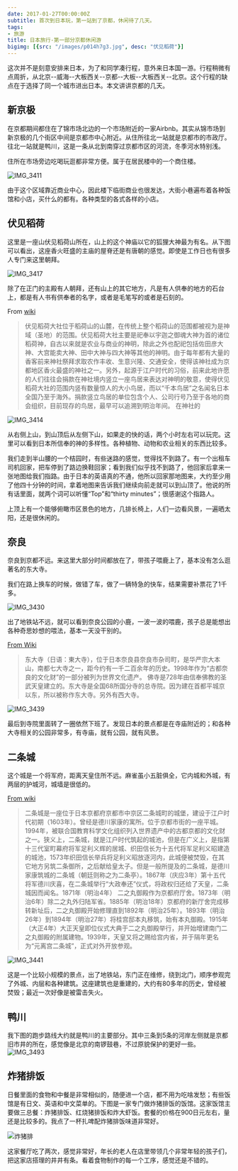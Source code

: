 ```yaml
---
date: 2017-01-27T00:00:00Z
subtitle: 首次到日本玩，第一站到了京都，休闲待了几天。
tags:
- 旅游
title: 日本旅行-第一部分京都休闲游
bigimg: [{src: "/images/p014h7g3.jpg", desc: "伏见稻荷"}]
---
```

这次并不是刻意安排来日本，为了和同学凑行程，意外来日本国一游。行程稍微有点周折，从北京--威海--大板西关--京都--大板--大板西关--北京。这个行程的缺点在于选择了同一个城市进出日本。本文讲讲京都的几天。


## 新京极
在京都期间都住在了锦市场北边的一个市场附近的一家Airbnb。其实从锦市场到新京极的几个街区中间是京都市中心附近。从住所往北一站就是京都市的市政厅。往北一站就是鸭川，这是一条从北到南穿过京都市区的河流，冬季河水特别浅。

住所在市场旁边吃喝玩逛都非常方便。属于在居民楼中的一个商住楼。

![IMG_3411](/images/IMG_3411.jpg)

由于这个区域靠近商业中心，因此楼下临街商业也很发达，大街小巷遍布着各种饭馆和小店，买什么的都有。各种类型的各式各样的小店。

## 伏见稻荷

这里是一座山伏见稻荷山所在，山上的这个神庙以它的狐狸大神最为有名。从下图可以看出，这座香火旺盛的主庙的屋脊还是有唐朝的感觉。即使是工作日也有很多人专门来这里朝拜。

![IMG_3417](/images/IMG_3417.jpg)

除了在正门的主殿有人朝拜，还有山上的其它地方，凡是有人供奉的地方的石台上，都是有人书有供奉者的名字，或者是毛笔写的或者是石刻的。

From [wiki](https://zh.wikipedia.org/wiki/%E4%BC%8F%E8%A6%8B%E7%A8%BB%E8%8D%B7%E5%A4%A7%E7%A4%BE)

> 伏见稻荷大社位于稻荷山的山麓，在传统上整个稻荷山的范围都被视为是神域（圣地）的范围。伏见稻荷大社主要是祀奉以宇迦之御魂大神为首的诸位稻荷神，自古以来就是农业与商业的神明，除此之外也配祀包括佐田彦大神、大宫能卖大神、田中大神与四大神等其他的神明。由于每年都有大量的香客前来神社祭拜求取农作丰收、生意兴隆、交通安全，使得该神社成为京都地区香火最盛的神社之一。另外，起源于江户时代的习俗，前来此地许愿的人们往往会捐款在神社境内竖立一座鸟居来表达对神明的敬意，使得伏见稻荷大社的范围内竖有数量惊人的大小鸟居，而以“千本鸟居”之名闻名日本全国乃至于海外。捐款竖立鸟居的单位包含个人、公司行号乃至于各地的商会组织，目前现存的鸟居，最早可以追溯到明治年间。
在神社的

![IMG_3414](/images/IMG_3414.jpg)

从右侧上山，到山顶后从左侧下山，如果走的快的话，两个小时左右可以玩完。这里可以看到日本所信奉的神的多样性。各种植物、动物和农业相关的东西比较多。

我们走到半山腰的一个桔园时，有些迷路的感觉，觉得找不到路了。有一个出租车司机回家，把车停到了路边换鞋回家；看到我们似乎找不到路了，他回家后拿来一张地图给我们指路。由于日本的英语真的不通，他所以回家那地图来，大约至少用了他四十分钟的时间，拿着地图来告诉我们继续向前走就可以到山顶了。他说的所有话里面，就两个词可以听懂“Top”和“thirty minutes”；很感谢这个指路人。

上顶上有一个能够俯瞰市区景色的地方，几排长椅上，人们一边看风景，一遍晒太阳，还是很休闲的。

## 奈良
奈良到京都不远。来这里大部分时间都放在了，带孩子喂鹿上了，基本没有怎么逛著名的东大寺。

我们在路上换车的时候，做错了车，做了一辆特急的快车，结果需要补票花了1千多。

![IMG_3430](/images/IMG_3430.jpg)

出了地铁站不远，就可以看到奈良公园的小鹿，一波一波的喂鹿，孩子总是能想出各种奇思妙想的喂法，基本一天没干别的。

[From Wiki](https://zh.wikipedia.org/wiki/%E4%B8%9C%E5%A4%A7%E5%AF%BA)

> 东大寺（日语：東大寺），位于日本奈良县奈良市杂司町，是华严宗大本山，南都七大寺之一，距今约有一千二百余年的历史。1998年作为“古都奈良的文化财”的一部分被列为世界文化遗产。
佛寺是728年由信奉佛教的圣武天皇建立的。东大寺是全国68所国分寺的总寺院。因为建在首都平城京以东，所以被称作东大寺。另外有西大寺。


![IMG_3439](/images/IMG_3439.jpg)

最后到寺院里面转了一圈依然下班了。发现日本的景点都是在寺庙附近的；和各种大寺相关的公园非常多，有寺庙，就有公园，就有风景。

## 二条城

这个城是一个将军府，距离天皇住所不远。麻雀虽小五脏俱全，它内城和外城，有两层的护城河，城墙是很低的。

[From wiki](https://zh.wikipedia.org/wiki/%E4%BA%8C%E6%A2%9D%E5%9F%8E)

> 二条城是一座位于日本京都府京都市中京区二条城町的城堡，建设于江户时代初期（1603年）。曾经是德川家康的寓所。位于京都市街的一座平城。1994年，被联合国教育科学文化组织列入世界遗产中的古都京都的文化财之一。狭义上，二条城，就是江户时代筑起的城池，但是在广义上，是指第十三代室町幕府将军足利义辉的居城、织田信长为十五代将军足利义昭建造的城池，1573年织田信长举兵将足利义昭放逐河内，此城便被焚毁，在其它地方另筑二条御所，之后献给皇太子。但是一般所提及的二条城，是德川家康筑城的二条城（朝廷则称之为二条亭）。1867年（庆应3年）第十五代将军德川庆喜，在二条城举行“大政奉还”仪式，将政权归还给了天皇，二条城因而闻名。1871年（明治4年） 二之丸御殿作为京都府厅舍。1873年（明治6年）除二之丸外归陆军省。1885年（明治18年）京都府的新厅舍完成移转新址后，二之丸御殿开始修理直到1892年（明治25年）。1893年（明治26年）到1894年（明治27年）将桂宫邸本丸移筑，始有本丸御殿。1915年（大正4年）大正天皇即位仪式大典于二之丸御殿举行，并开始增建南门二之丸御殿的附属建物。1939年，天皇又将之赐给宫内省，并于隔年更名为“元离宫二条城”，正式对外开放参观。

![IMG_3441](/images/IMG_3441.jpg)

这是一个比较小规模的景点，出了地铁站，东门正在维修，绕到北门，顺序参观完了外城、内层和各种建筑。这座建筑也是重建的，大约有80多年的历史，曾经被焚毁；最近一次好像是被雷击失火。

## 鸭川

我下图的跑步路线大约就是鸭川的主要部分。其中三条到5条的河岸左侧就是京都旧市井的所在，感觉像是北京的南锣鼓巷，不过原貌保护的更好一些。
![IMG_3493](/images/IMG_3493.jpg)

## 炸猪排饭

日餐里面的食物和中餐是非常相似的，随便进一个店，都不用为吃啥发愁；有些饭馆是有日文、英语和中文菜单的。下图是一家专门做炸猪排饭的饭馆。这家饭馆主要做三总餐：炸猪排饭、红烧猪排饭和炸大虾饭。套餐的价格在900日元左右，量还是比较多的。我点了一杯扎啤配炸猪排饭味道非常好。

![炸猪排](/images/IMG_3494.jpg)

这家餐厅吃了两次，感觉非常好，年长的老人在店里带领几个非常年轻的孩子们，把这家店搭理的井井有条。看着食物制作的每一个工序，感觉还是不错的。
